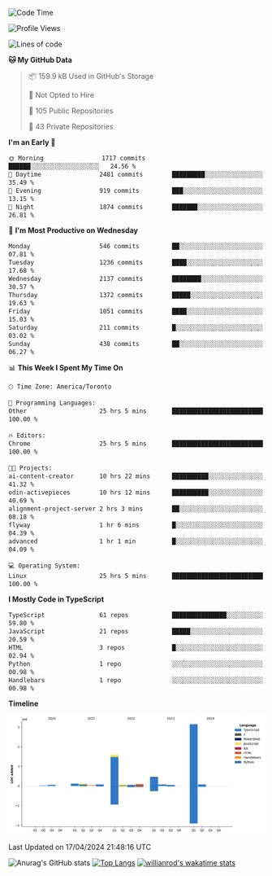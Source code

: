 <!--START_SECTION:waka-->
![Code Time](http://img.shields.io/badge/Code%20Time-1%2C439%20hrs%2052%20mins-blue)

![Profile Views](http://img.shields.io/badge/Profile%20Views-0-blue)

![Lines of code](https://img.shields.io/badge/From%20Hello%20World%20I%27ve%20Written-6.0%20million%20lines%20of%20code-blue)

**🐱 My GitHub Data** 

> 📦 159.9 kB Used in GitHub's Storage 
 > 
> 🚫 Not Opted to Hire
 > 
> 📜 105 Public Repositories 
 > 
> 🔑 43 Private Repositories 
 > 
**I'm an Early 🐤** 

```text
🌞 Morning                1717 commits        ██████░░░░░░░░░░░░░░░░░░░   24.56 % 
🌆 Daytime                2481 commits        █████████░░░░░░░░░░░░░░░░   35.49 % 
🌃 Evening                919 commits         ███░░░░░░░░░░░░░░░░░░░░░░   13.15 % 
🌙 Night                  1874 commits        ███████░░░░░░░░░░░░░░░░░░   26.81 % 
```
📅 **I'm Most Productive on Wednesday** 

```text
Monday                   546 commits         ██░░░░░░░░░░░░░░░░░░░░░░░   07.81 % 
Tuesday                  1236 commits        ████░░░░░░░░░░░░░░░░░░░░░   17.68 % 
Wednesday                2137 commits        ████████░░░░░░░░░░░░░░░░░   30.57 % 
Thursday                 1372 commits        █████░░░░░░░░░░░░░░░░░░░░   19.63 % 
Friday                   1051 commits        ████░░░░░░░░░░░░░░░░░░░░░   15.03 % 
Saturday                 211 commits         █░░░░░░░░░░░░░░░░░░░░░░░░   03.02 % 
Sunday                   438 commits         ██░░░░░░░░░░░░░░░░░░░░░░░   06.27 % 
```


📊 **This Week I Spent My Time On** 

```text
🕑︎ Time Zone: America/Toronto

💬 Programming Languages: 
Other                    25 hrs 5 mins       █████████████████████████   100.00 % 

🔥 Editors: 
Chrome                   25 hrs 5 mins       █████████████████████████   100.00 % 

🐱‍💻 Projects: 
ai-content-creator       10 hrs 22 mins      ██████████░░░░░░░░░░░░░░░   41.32 % 
odin-activepieces        10 hrs 12 mins      ██████████░░░░░░░░░░░░░░░   40.69 % 
alignment-project-server 2 hrs 3 mins        ██░░░░░░░░░░░░░░░░░░░░░░░   08.18 % 
flyway                   1 hr 6 mins         █░░░░░░░░░░░░░░░░░░░░░░░░   04.39 % 
advanced                 1 hr 1 min          █░░░░░░░░░░░░░░░░░░░░░░░░   04.09 % 

💻 Operating System: 
Linux                    25 hrs 5 mins       █████████████████████████   100.00 % 
```

**I Mostly Code in TypeScript** 

```text
TypeScript               61 repos            ███████████████░░░░░░░░░░   59.80 % 
JavaScript               21 repos            █████░░░░░░░░░░░░░░░░░░░░   20.59 % 
HTML                     3 repos             █░░░░░░░░░░░░░░░░░░░░░░░░   02.94 % 
Python                   1 repo              ░░░░░░░░░░░░░░░░░░░░░░░░░   00.98 % 
Handlebars               1 repo              ░░░░░░░░░░░░░░░░░░░░░░░░░   00.98 % 
```



**Timeline**

![Lines of Code chart](https://raw.githubusercontent.com/wise-introvert/wise-introvert/master/assets/bar_graph.png)


 Last Updated on 17/04/2024 21:48:16 UTC
<!--END_SECTION:waka-->

![Anurag's GitHub stats](https://github-readme-stats.vercel.app/api?username=wise-introvert&count_private=true&show_icons=true)
[![Top Langs](https://github-readme-stats.vercel.app/api/top-langs/?username=wise-introvert&langs_count=10)](https://github.com/anuraghazra/github-readme-stats)
[![willianrod's wakatime stats](https://github-readme-stats.vercel.app/api/wakatime?username=wiseintrovert)](https://github.com/anuraghazra/github-readme-stats)
